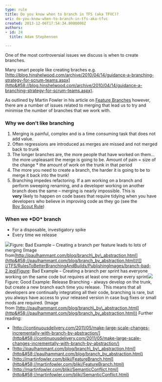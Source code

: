 ```yaml
---
type: rule
title: Do you know when to branch in TFS (aka TFVC)?
uri: do-you-know-when-to-branch-in-tfs-aka-tfvc
created: 2013-12-06T17:54:34.0000000Z
authors:
- id: 24
  title: Adam Stephensen

---
```


 
One of the most controversial issues we discuss is when to create branches.

Many smart people like creating braches e.g.     [http://blog.hinshelwood.com/archive/2010/04/14/guidance-a-branching-strategy-for-scrum-teams.aspx](http&#58;//blog.hinshelwood.com/archive/2010/04/14/guidance-a-branching-strategy-for-scrum-teams.aspx).

As outlined by Martin Fowler in his article on [Feature Branches](http&#58;//martinfowler.com/bliki/FeatureBranch.html) however, there are a number of issues related to merging that lead us to try and minimise the number of branches that we work with.
 
### Why we don’t like branching

1. Merging is painful, complex and is a time consuming task that does not add value.
2. Often regressions are introduced as merges are missed and not merged back to trunk
3. The longer branches are, the more people that have worked on them... the more unpleasant the merge is going to be.
 Amount of pain = size of the change \* the amount of work on the trunk in that period
4. The more you need to create a branch, the harder it is going to be to merge it back into the trunk!
5. Branching impedes refactoring.
 If a am working on a branch and perform sweeping renaming, and a developer working on another branch does the same – merging is nearly impossible.
 This is <br>      **very** likely to happen on code bases that require tidying when you have developers who believe in improving code as they go (see the <br>      [Boy Scout Rule](http&#58;//www.ssw.com.au/ssw/standards/Rules/RulestoBetterCode.aspx#BoyscoutRule))


### When we \*DO\* branch

- For a disposable, investigatory spike
- Every time we release​

![](/TFS/RulesToBetterBranchingAndBuilds/PublishingImages/branch-bad.jpg)Figure: Bad Example – Creating a branch per feature leads to lots of merging (Image from[http://paulhammant.com/blog/branch\_by\_abstraction.html](http&#58;//paulhammant.com/blog/branch_by_abstraction.html))![](/TFS/RulesToBetterBranchingAndBuilds/PublishingImages/branch-bad-2.jpg)Figure: Bad Example – Creating a branch per sprint has everyone working on the same code but requires at least one merge every sprint![](/TFS/RulesToBetterBranchingAndBuilds/PublishingImages/branch-good.jpg)Figure: Good Example: Release Branching - always develop on the trunk, but create a new branch each time you release. 
This means th​at all developers are continually integrating all their code, branching is rare, but you always have access to your released version in case bug fixes or small mods are required.
(Image from [http://paulhammant.com/blog/branch\_by\_abstraction.html](http&#58;//paulhammant.com/blog/branch_by_abstraction.html))
Further reading:

- [http://continuousdelivery.com/2011/05/make-large-scale-changes-incrementally-with-branch-by-abstraction/](http&#58;//continuousdelivery.com/2011/05/make-large-scale-changes-incrementally-with-branch-by-abstraction/)
- [http://paulhammant.com/blog/branch\_by\_abstraction.html](http&#58;//paulhammant.com/blog/branch_by_abstraction.html)
- [http://martinfowler.com/bliki/FeatureBranch.html](http&#58;//martinfowler.com/bliki/FeatureBranch.html)
- [http://martinfowler.com/bliki/SemanticConflict.html](http&#58;//martinfowler.com/bliki/SemanticConflict.html)


